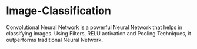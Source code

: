 # Image-Classification
Convolutional Neural Network is a powerful Neural Network that helps in classifying images. Using Filters, RELU activation and Pooling Techniques, it outperforms traditional Neural Network.
